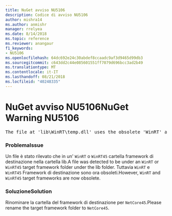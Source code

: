 ```yaml
---
title: NuGet avviso NU5106
description: Codice di avviso NU5106
author: mishra14
ms.author: anmishr
manager: rrelyea
ms.date: 8/14/2018
ms.topic: reference
ms.reviewer: anangaur
f1_keywords:
- NU5106
ms.openlocfilehash: 64dc692e24c30abdef8ccaadc9af3d9465d99db3
ms.sourcegitcommit: c643dd2c44e085601551ff7079d696bcc3ad2b49
ms.translationtype: MT
ms.contentlocale: it-IT
ms.lasthandoff: 08/21/2018
ms.locfileid: "40248335"
---
```

# <a name="nuget-warning-nu5106"></a><span data-ttu-id="a99d4-103">NuGet avviso NU5106</span><span class="sxs-lookup"><span data-stu-id="a99d4-103">NuGet Warning NU5106</span></span>
<pre>The file at 'lib\WinRT\temp.dll' uses the obsolete 'WinRT' as the framework folder. Replace 'WinRT' or 'WinRT45' with 'NetCore45'.</pre>

### <a name="issue"></a><span data-ttu-id="a99d4-104">Problema</span><span class="sxs-lookup"><span data-stu-id="a99d4-104">Issue</span></span>

<span data-ttu-id="a99d4-105">Un file è stato rilevato che in un' `WinRT` o `WinRT45` cartella framework di destinazione nella cartella lib.</span><span class="sxs-lookup"><span data-stu-id="a99d4-105">A file was detected to be under an `WinRT` or `WinRT45` target framework folder under the lib folder.</span></span> <span data-ttu-id="a99d4-106">Tuttavia `WinRT` e `WinRT45` Framework di destinazione sono ora obsoleti.</span><span class="sxs-lookup"><span data-stu-id="a99d4-106">However, `WinRT` and `WinRT45` target frameworks are now obsolete.</span></span>


### <a name="solution"></a><span data-ttu-id="a99d4-107">Soluzione</span><span class="sxs-lookup"><span data-stu-id="a99d4-107">Solution</span></span>

<span data-ttu-id="a99d4-108">Rinominare la cartella del framework di destinazione per `NetCore45`.</span><span class="sxs-lookup"><span data-stu-id="a99d4-108">Please rename the target framework folder to `NetCore45`.</span></span>

